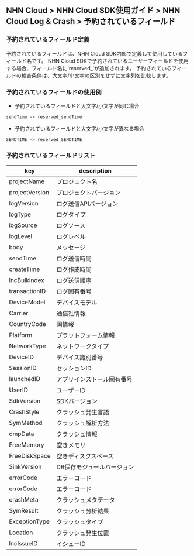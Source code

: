 ## NHN Cloud > NHN Cloud SDK使用ガイド > NHN Cloud Log & Crash > 予約されているフィールド

### 予約されているフィールド定義

予約されているフィールドは、NHN Cloud SDK内部で定義して使用しているフィールド名です。
NHN Cloud SDKで予約されているユーザーフィールドを使用する場合、フィールド名に'reserved_'が追加されます。
予約されているフィールドの検査条件は、大文字/小文字の区別をせずに文字列を比較します。

### 予約されているフィールドの使用例

* 予約されているフィールドと大文字/小文字が同じ場合

```
sendTime -> reserved_sendTime

```

* 予約されているフィールドと大文字/小文字が異なる場合

```
SENDTIME -> reserved_SENDTIME

```

### 予約されているフィールドリスト

| key | description |
| --- | ----------- |
| projectName | プロジェクト名 |
| projectVersion | プロジェクトバージョン |
| logVersion | ログ送信APIバージョン |
| logType | ログタイプ |
| logSource | ログソース |
| logLevel | ログレベル |
| body | メッセージ |
| sendTime | ログ送信時間 |
| createTime | ログ作成時間 |
| lncBulkIndex | ログ送信順序 |
| transactionID | ログ固有番号 |
| DeviceModel | デバイスモデル |
| Carrier | 通信社情報 |
| CountryCode | 国情報 |
| Platform | プラットフォーム情報 |
| NetworkType | ネットワークタイプ |
| DeviceID | デバイス識別番号 |
| SessionID | セッションID |
| launchedID | アプリインストール固有番号 |
| UserID | ユーザーID |
| SdkVersion | SDKバージョン |
| CrashStyle | クラッシュ発生言語 |
| SymMethod | クラッシュ解析方法 |
| dmpData | クラッシュ情報 |
| FreeMemory | 空きメモリ |
| FreeDiskSpace | 空きディスクスペース |
| SinkVersion | DB保存モジュールバージョン |
| errorCode | エラーコード |
| errorCode | エラーコード |
| crashMeta | クラッシュメタデータ |
| SymResult | クラッシュ分析結果 |
| ExceptionType | クラッシュタイプ |
| Location | クラッシュ発生位置 |
| lncIssueID | イシューID |
